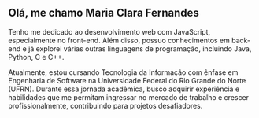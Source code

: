 ## Olá, me chamo Maria Clara Fernandes

Tenho me dedicado ao desenvolvimento web com JavaScript, especialmente no front-end. Além disso, possuo conhecimentos em back-end e já explorei várias outras linguagens de programação, incluindo Java, Python, C e C++.

Atualmente, estou cursando Tecnologia da Informação com ênfase em Engenharia de Software na Universidade Federal do Rio Grande do Norte (UFRN). Durante essa jornada acadêmica, busco adquirir experiência e habilidades que me permitam ingressar no mercado de trabalho e crescer profissionalmente, contribuindo para projetos desafiadores.
